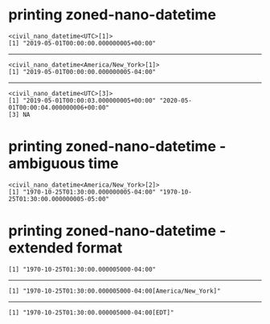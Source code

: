 # printing zoned-nano-datetime

    <civil_nano_datetime<UTC>[1]>
    [1] "2019-05-01T00:00:00.000000005+00:00"

---

    <civil_nano_datetime<America/New_York>[1]>
    [1] "2019-05-01T00:00:00.000000005-04:00"

---

    <civil_nano_datetime<UTC>[3]>
    [1] "2019-05-01T00:00:03.000000005+00:00" "2020-05-01T00:00:04.000000006+00:00"
    [3] NA                                   

# printing zoned-nano-datetime - ambiguous time

    <civil_nano_datetime<America/New_York>[2]>
    [1] "1970-10-25T01:30:00.000000005-04:00" "1970-10-25T01:30:00.000000005-05:00"

# printing zoned-nano-datetime - extended format

    [1] "1970-10-25T01:30:00.000005000-04:00"

---

    [1] "1970-10-25T01:30:00.000005000-04:00[America/New_York]"

---

    [1] "1970-10-25T01:30:00.000005000-04:00[EDT]"

